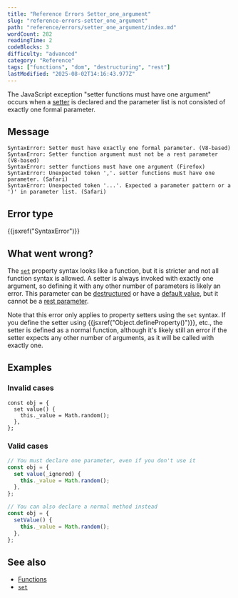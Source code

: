 ```yaml
---
title: "Reference Errors Setter_one_argument"
slug: "reference-errors-setter_one_argument"
path: "reference/errors/setter_one_argument/index.md"
wordCount: 282
readingTime: 2
codeBlocks: 3
difficulty: "advanced"
category: "Reference"
tags: ["functions", "dom", "destructuring", "rest"]
lastModified: "2025-08-02T14:16:43.977Z"
---
```



The JavaScript exception "setter functions must have one argument" occurs when a [setter](/en-US/docs/Web/JavaScript/Reference/Functions/get) is declared and the parameter list is not consisted of exactly one formal parameter.

## Message

```plain
SyntaxError: Setter must have exactly one formal parameter. (V8-based)
SyntaxError: Setter function argument must not be a rest parameter (V8-based)
SyntaxError: setter functions must have one argument (Firefox)
SyntaxError: Unexpected token ','. setter functions must have one parameter. (Safari)
SyntaxError: Unexpected token '...'. Expected a parameter pattern or a ')' in parameter list. (Safari)
```

## Error type

{{jsxref("SyntaxError")}}

## What went wrong?

The [`set`](/en-US/docs/Web/JavaScript/Reference/Functions/set) property syntax looks like a function, but it is stricter and not all function syntax is allowed. A setter is always invoked with exactly one argument, so defining it with any other number of parameters is likely an error. This parameter can be [destructured](/en-US/docs/Web/JavaScript/Reference/Operators/Destructuring) or have a [default value](/en-US/docs/Web/JavaScript/Reference/Functions/Default_parameters), but it cannot be a [rest parameter](/en-US/docs/Web/JavaScript/Reference/Functions/rest_parameters).

Note that this error only applies to property setters using the `set` syntax. If you define the setter using {{jsxref("Object.defineProperty()")}}, etc., the setter is defined as a normal function, although it's likely still an error if the setter expects any other number of arguments, as it will be called with exactly one.

## Examples

### Invalid cases

```js-nolint example-bad
const obj = {
  set value() {
    this._value = Math.random();
  },
};
```

### Valid cases

```js example-good
// You must declare one parameter, even if you don't use it
const obj = {
  set value(_ignored) {
    this._value = Math.random();
  },
};

// You can also declare a normal method instead
const obj = {
  setValue() {
    this._value = Math.random();
  },
};
```

## See also

- [Functions](/en-US/docs/Web/JavaScript/Reference/Functions)
- [`set`](/en-US/docs/Web/JavaScript/Reference/Functions/set)
